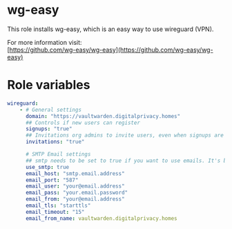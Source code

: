 # wg-easy
This role installs wg-easy, which is an easy way to use wireguard (VPN). 

For more information visit:  
[https://github.com/wg-easy/wg-easy](https://github.com/wg-easy/wg-easy)

# Role variables
```yaml
wireguard:
    - # General settings
      domain: "https://vaultwarden.digitalprivacy.homes"
      ## Controls if new users can register
      signups: "true"
      ## Invitations org admins to invite users, even when signups are disabled
      invitations: "true"

      # SMTP Email settings
      ## smtp needs to be set to true if you want to use emails. It's by default set to false.
      use_smtp: true
      email_host: "smtp.email.address"
      email_port: "587"
      email_user: "your@email.address"
      email_pass: "your.email.password"
      email_from: "your@email.address"
      email_tls: "starttls"
      email_timeout: "15"
      email_from_name: vaultwarden.digitalprivacy.homes
```